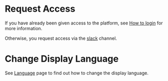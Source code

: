 # Request Access

If you have already been given access to the platform, see [How to login](Login.md) for more information.

Otherwise, you request access via the [slack](https://cae-eac.slack.com) channel.

# Change Display Language

See [Language](Language.md) page to find out how to change the display language.
